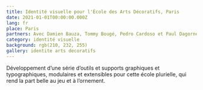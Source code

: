 ```yaml
---
title: Identité visuelle pour l'École des Arts Décoratifs, Paris
date: 2021-01-01T00:00:00.000Z
lang: fr
place: Paris
partners: Avec Damien Bauza, Tommy Bougé, Pedro Cardoso et Paul Dagorne, sous le nom de Beaucoup
category: identité visuelle
background: rgb(210, 232, 255)
gallery: identite arts decoratifs
---
```

Développement d’une série d’outils et supports graphiques et typographiques, modulaires et extensibles pour cette école plurielle, qui rend la part belle au jeu et à l’ornement.